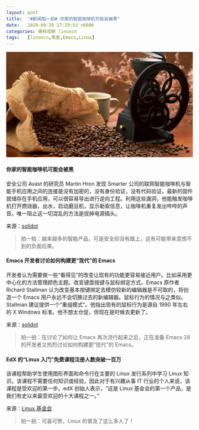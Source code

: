 ```yaml
---
layout: post
title:	"#新闻拍一拍# 你家的智能咖啡机可能会被黑"
date:	2020-09-28 17:29:53 +0800 
categories:	硬核观察 linuxcn 
tags:	[linuxcn,黑客,Emacs,Linux]
---
```



![](/Asserts/Images/album/202009/28/172857w5rhq8r5s3s35hb7.jpg)


#### 你家的智能咖啡机可能会被黑


安全公司 Avast 的研究员 Martin Hron 发现 Smarter 公司的联网智能咖啡机与智能手机应用之间的连接是没有加密的，没有身份验证，没有代码验证，最新的固件就储存在手机应用，可以很容易导出进行逆向工程。利用这些漏洞，他能触发咖啡机打开燃烧器，出水，启动磨豆机，显示勒索信息，让咖啡机重复发出哔哔的声音。唯一阻止这一切混乱的方法是拔掉电源插头。


来源：[solidot](https://www.solidot.org/story?sid=65670)



> 
> 拍一拍：越来越多的智能产品，可是安全却没有跟上，这有可能带来意想不到的负面后果。
> 
> 
> 


#### Emacs 开发者讨论如何构建更“现代”的 Emacs


开发者认为需要做一些“看得见”的改变让现有的功能更容易接近用户。比如采用更中心化的方法管理颜色主题。改变键盘按键与鼠标绑定方式。Emacs 原作者 Richard Stallman 认为改变基本按键绑定去模仿较新的编辑器是不可取的，将创造一个 Emacs 用户永远不会切换过去的新编辑器。鼠标行为的情况与之类似。Stallman 建议提供一个“重组模式”。他指出现有的鼠标行为是源自 1990 年左右的 X Windows 标准。他不想太仓促，但现在是时候去更新了。


来源：[solidot](https://www.solidot.org/story?sid=65666)



> 
> 拍一拍：在讨论了如何让 Emacs 再次流行起来之后，正在准备 Emacs 28 的开发者又热烈讨论如何构建更“现代”的 Emacs。
> 
> 
> 


#### EdX 的“Linux 入门”免费课程注册人数突破一百万


该课程帮助学生使用图形界面和命令行在主要的 Linux 发行系列中学习 Linux 知识。该课程不需要任何知识或经验，因此对于有兴趣从事 IT 行业的个人来说，该课程是受欢迎的第一步。edX 创始人表示，“这是 Linux 基金会的第一个产品，是我们有史以来最受欢迎的十大课程之一。”


来源：[Linux 基金会](https://training.linuxfoundation.org/announcements/free-intro-to-linux-course-surpasses-one-million-enrollments/)



> 
> 拍一拍：可喜可贺，Linux 的普及了这么多人了！
> 
> 
>
